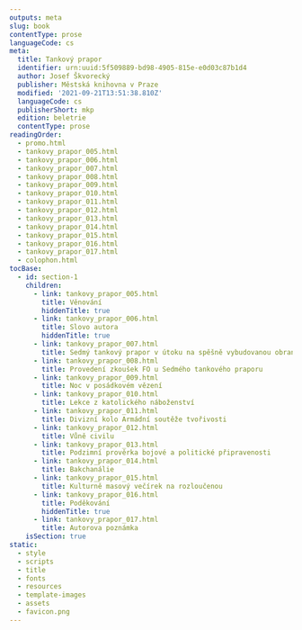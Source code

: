 ```yaml
---
outputs: meta
slug: book
contentType: prose
languageCode: cs
meta:
  title: Tankový prapor
  identifier: urn:uuid:5f509889-bd98-4905-815e-e0d03c87b1d4
  author: Josef Škvorecký
  publisher: Městská knihovna v Praze
  modified: '2021-09-21T13:51:38.810Z'
  languageCode: cs
  publisherShort: mkp
  edition: beletrie
  contentType: prose
readingOrder:
  - promo.html
  - tankovy_prapor_005.html
  - tankovy_prapor_006.html
  - tankovy_prapor_007.html
  - tankovy_prapor_008.html
  - tankovy_prapor_009.html
  - tankovy_prapor_010.html
  - tankovy_prapor_011.html
  - tankovy_prapor_012.html
  - tankovy_prapor_013.html
  - tankovy_prapor_014.html
  - tankovy_prapor_015.html
  - tankovy_prapor_016.html
  - tankovy_prapor_017.html
  - colophon.html
tocBase:
  - id: section-1
    children:
      - link: tankovy_prapor_005.html
        title: Věnování
        hiddenTitle: true
      - link: tankovy_prapor_006.html
        title: Slovo autora
        hiddenTitle: true
      - link: tankovy_prapor_007.html
        title: Sedmý tankový prapor v útoku na spěšně vybudovanou obranu nepřítele
      - link: tankovy_prapor_008.html
        title: Provedení zkoušek FO u Sedmého tankového praporu
      - link: tankovy_prapor_009.html
        title: Noc v posádkovém vězení
      - link: tankovy_prapor_010.html
        title: Lekce z katolického náboženství
      - link: tankovy_prapor_011.html
        title: Divizní kolo Armádní soutěže tvořivosti
      - link: tankovy_prapor_012.html
        title: Vůně civilu
      - link: tankovy_prapor_013.html
        title: Podzimní prověrka bojové a politické připravenosti
      - link: tankovy_prapor_014.html
        title: Bakchanálie
      - link: tankovy_prapor_015.html
        title: Kulturně masový večírek na rozloučenou
      - link: tankovy_prapor_016.html
        title: Poděkování
        hiddenTitle: true
      - link: tankovy_prapor_017.html
        title: Autorova poznámka
    isSection: true
static:
  - style
  - scripts
  - title
  - fonts
  - resources
  - template-images
  - assets
  - favicon.png
---
```

